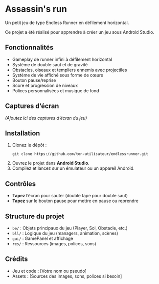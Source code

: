 # Assassin's run

Un petit jeu de type Endless Runner en défilement horizontal.

Ce projet a été réalisé pour apprendre à créer un jeu sous Android Studio.

## Fonctionnalités

- Gameplay de runner infini à défilement horizontal
- Système de double saut et de gravité
- Obstacles, oiseaux et templiers ennemis avec projectiles
- Système de vie affiché sous forme de cœurs
- Bouton pause/reprise
- Score et progression de niveaux
- Polices personnalisées et musique de fond

## Captures d’écran

_(Ajoutez ici des captures d’écran du jeu)_

## Installation

1. Clonez le dépôt :
   ```
   git clone https://github.com/ton-utilisateur/endlessrunner.git
   ```
2. Ouvrez le projet dans **Android Studio**.
3. Compilez et lancez sur un émulateur ou un appareil Android.

## Contrôles

- **Tapez** l’écran pour sauter (double tape pour double saut)
- **Tapez** sur le bouton pause pour mettre en pause ou reprendre

## Structure du projet

- `be/` : Objets principaux du jeu (Player, Sol, Obstacle, etc.)
- `bll/` : Logique du jeu (managers, animation, scènes)
- `gui/` : GamePanel et affichage
- `res/` : Ressources (images, polices, sons)

## Crédits

- Jeu et code : [Votre nom ou pseudo]
- Assets : [Sources des images, sons, polices si besoin]
